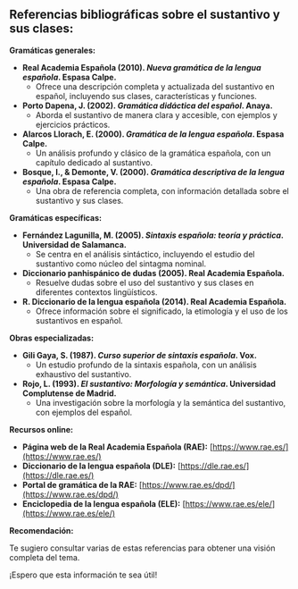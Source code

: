 ## Referencias bibliográficas sobre el sustantivo y sus clases:

**Gramáticas generales:**

* **Real Academia Española (2010). _Nueva gramática de la lengua española_. Espasa Calpe.**
    * Ofrece una descripción completa y actualizada del sustantivo en español, incluyendo sus clases, características y funciones.
* **Porto Dapena, J. (2002). _Gramática didáctica del español_. Anaya.**
    * Aborda el sustantivo de manera clara y accesible, con ejemplos y ejercicios prácticos.
* **Alarcos Llorach, E. (2000). _Gramática de la lengua española_. Espasa Calpe.**
    * Un análisis profundo y clásico de la gramática española, con un capítulo dedicado al sustantivo.
* **Bosque, I., & Demonte, V. (2000). _Gramática descriptiva de la lengua española_. Espasa Calpe.**
    * Una obra de referencia completa, con información detallada sobre el sustantivo y sus clases.

**Gramáticas específicas:**

* **Fernández Lagunilla, M. (2005). _Sintaxis española: teoría y práctica_. Universidad de Salamanca.**
    * Se centra en el análisis sintáctico, incluyendo el estudio del sustantivo como núcleo del sintagma nominal.
* **Diccionario panhispánico de dudas (2005). Real Academia Española.**
    * Resuelve dudas sobre el uso del sustantivo y sus clases en diferentes contextos lingüísticos.
* **R. Diccionario de la lengua española (2014). Real Academia Española.**
    * Ofrece información sobre el significado, la etimología y el uso de los sustantivos en español.

**Obras especializadas:**

* **Gili Gaya, S. (1987). _Curso superior de sintaxis española_. Vox.**
    * Un estudio profundo de la sintaxis española, con un análisis exhaustivo del sustantivo.
* **Rojo, L. (1993). _El sustantivo: Morfología y semántica_. Universidad Complutense de Madrid.**
    * Una investigación sobre la morfología y la semántica del sustantivo, con ejemplos del español.

**Recursos online:**

* **Página web de la Real Academia Española (RAE):** [https://www.rae.es/](https://www.rae.es/)
* **Diccionario de la lengua española (DLE):** [https://dle.rae.es/](https://dle.rae.es/)
* **Portal de gramática de la RAE:** [https://www.rae.es/dpd/](https://www.rae.es/dpd/)
* **Enciclopedia de la lengua española (ELE):** [https://www.rae.es/ele/](https://www.rae.es/ele/)

**Recomendación:**

Te sugiero consultar varias de estas referencias para obtener una visión completa del tema. 

¡Espero que esta información te sea útil!
